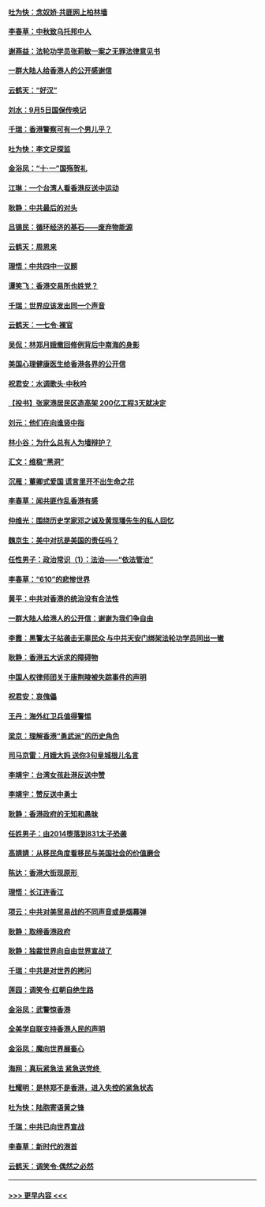 #### [吐为快：念奴娇‧共匪网上柏林墙](../pages/nsc993/n11519122.md?t=09131533) 
#### [李春草：中秋致乌托邦中人](../pages/nsc993/n11518776.md?t=09131533) 
#### [谢燕益：法轮功学员张莉敏一案之无罪法律意见书](../pages/nsc993/n11517600.md?t=09131533) 
#### [一群大陆人给香港人的公开感谢信](../pages/nsc993/n11514797.md?t=09131533) 
#### [云鹤天：“好汉”](../pages/nsc993/n11513536.md?t=09131533) 
#### [刘水：9月5日国保传唤记](../pages/nsc993/n11513460.md?t=09131533) 
#### [千瑞：香港警察可有一个男儿乎？](../pages/nsc993/n11513109.md?t=09131533) 
#### [吐为快：李文足探监](../pages/nsc993/n11509622.md?t=09131533) 
#### [金浴凤：“十‧一”国殇贺礼](../pages/nsc993/n11509593.md?t=09131533) 
#### [江琳：一个台湾人看香港反送中运动](../pages/nsc993/n11509211.md?t=09131533) 
#### [耿静：中共最后的对头](../pages/nsc993/n11508308.md?t=09131533) 
#### [吕锡民：循环经济的基石——废弃物能源](../pages/nsc993/n11508212.md?t=09131533) 
#### [云鹤天：周恩来](../pages/nsc993/n11508055.md?t=09131533) 
#### [理悟：中共四中一议题](../pages/nsc993/n11507782.md?t=09131533) 
#### [谭笑飞：香港交易所也姓党？](../pages/nsc993/n11507753.md?t=09131533) 
#### [千瑞：世界应该发出同一个声音](../pages/nsc993/n11507290.md?t=09131533) 
#### [云鹤天：一七令‧裸官](../pages/nsc993/n11507177.md?t=09131533) 
#### [吴侃：林郑月娥撤回修例背后中南海的身影](../pages/nsc993/n11506876.md?t=09131533) 
#### [美国心理健康医生给香港各界的公开信](../pages/nsc993/n11506809.md?t=09131533) 
#### [祝君安：水调歌头‧中秋吟](../pages/nsc993/n11506758.md?t=09131533) 
#### [【投书】张家港居民区造高架 200亿工程3天就决定](../pages/nsc993/n11506682.md?t=09131533) 
#### [刘元：他们在向谁竖中指](../pages/nsc993/n11505384.md?t=09131533) 
#### [林小谷：为什么总有人为墙辩护？](../pages/nsc993/n11505226.md?t=09131533) 
#### [汇文：维稳“黑洞”](../pages/nsc993/n11504347.md?t=09131533) 
#### [沉雁：董卿式爱国 谎言里开不出生命之花](../pages/nsc993/n11503215.md?t=09131533) 
#### [李春草：闻共匪作乱香港有感](../pages/nsc993/n11503072.md?t=09131533) 
#### [仲维光：围绕历史学家邓之诚及黄现璠先生的私人回忆](../pages/nsc993/n11501330.md?t=09131533) 
#### [魏京生：美中对抗是美国的责任吗？](../pages/nsc993/n11500723.md?t=09131533) 
#### [任性男子：政治常识（1）：法治——“依法管治”](../pages/nsc993/n11500791.md?t=09131533) 
#### [李春草：“610”的悲惨世界](../pages/nsc993/n11501141.md?t=09131533) 
#### [黄平：中共对香港的统治没有合法性](../pages/nsc993/n11499473.md?t=09131533) 
#### [一群大陆人给港人的公开信：谢谢为我们争自由](../pages/nsc993/n11500402.md?t=09131533) 
#### [李霞：黑警太子站袭击无辜民众 与中共天安门绑架法轮功学员同出一辙](../pages/nsc993/n11499805.md?t=09131533) 
#### [耿静：香港五大诉求的障碍物](../pages/nsc993/n11497578.md?t=09131533) 
#### [中国人权律师团关于唐荆陵被失踪事件的声明](../pages/nsc993/n11500014.md?t=09131533) 
#### [祝君安：哀傀儡](../pages/nsc993/n11499776.md?t=09131533) 
#### [王丹：海外红卫兵值得警惕](../pages/nsc993/n11498138.md?t=09131533) 
#### [梁京：理解香港“勇武派”的历史角色](../pages/nsc993/n11498006.md?t=09131533) 
#### [司马京雷：月娥大妈  送你3句皇城根儿名言](../pages/nsc993/n11497885.md?t=09131533) 
#### [李靖宇：台湾女孩赴港反送中赞](../pages/nsc993/n11497721.md?t=09131533) 
#### [李靖宇：赞反送中勇士](../pages/nsc993/n11497452.md?t=09131533) 
#### [耿静：香港政府的无知和愚昧](../pages/nsc993/n11494238.md?t=09131533) 
#### [任姓男子：由2014堕落到831太子恐袭](../pages/nsc993/n11496683.md?t=09131533) 
#### [高婧婧：从移民角度看移民与美国社会的价值磨合](../pages/nsc993/n11495757.md?t=09131533) 
#### [陈达：香港大街现原形 ](../pages/nsc993/n11495441.md?t=09131533) 
#### [理悟：长江连香江](../pages/nsc993/n11495377.md?t=09131533) 
#### [项云：中共对美贸易战的不同声音或是烟幕弹](../pages/nsc993/n11494929.md?t=09131533) 
#### [耿静：取缔香港政府](../pages/nsc993/n11494218.md?t=09131533) 
#### [耿静：独裁世界向自由世界宣战了](../pages/nsc993/n11494190.md?t=09131533) 
#### [千瑞：中共是对世界的拷问](../pages/nsc993/n11493021.md?t=09131533) 
#### [莲园：调笑令‧红朝自绝生路](../pages/nsc993/n11493011.md?t=09131533) 
#### [金浴凤：武警惊香港](../pages/nsc993/n11492994.md?t=09131533) 
#### [全美学自联支持香港人民的声明](../pages/nsc993/n11492630.md?t=09131533) 
#### [金浴凤：魔向世界展畜心](../pages/nsc993/n11492599.md?t=09131533) 
#### [海网：真玩紧急法 紧急送党终 ](../pages/nsc993/n11492535.md?t=09131533) 
#### [杜耀明：是林郑不是香港，进入失控的紧急状态](../pages/nsc993/n11491420.md?t=09131533) 
#### [吐为快：陆胞寄语黄之锋](../pages/nsc993/n11491117.md?t=09131533) 
#### [千瑞：中共已向世界宣战](../pages/nsc993/n11490123.md?t=09131533) 
#### [李春草：新时代的港首](../pages/nsc993/n11489864.md?t=09131533) 
#### [云鹤天：调笑令·偶然之必然](../pages/nsc993/n11489701.md?t=09131533) 

----
#### [ >>> 更早内容 <<< ](../indexes/nsc993-earlier.md)

